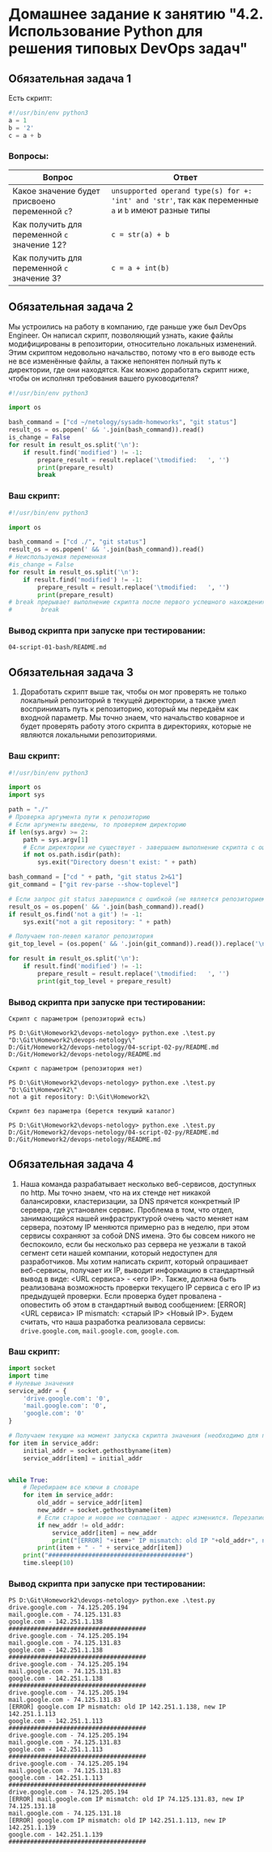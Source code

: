 # Домашнее задание к занятию "4.2. Использование Python для решения типовых DevOps задач"

## Обязательная задача 1

Есть скрипт:
```python
#!/usr/bin/env python3
a = 1
b = '2'
c = a + b
```

### Вопросы:
| Вопрос  | Ответ                                                                                             |
| ------------- |---------------------------------------------------------------------------------------------------|
| Какое значение будет присвоено переменной `c`?  | `unsupported operand type(s) for +: 'int' and 'str'`, так как переменные `a` и `b` имеют разные типы |
| Как получить для переменной `c` значение 12?  | `c = str(a) + b`                                                                                                 |
| Как получить для переменной `c` значение 3?  | `c = a + int(b)`                                                                                             |

## Обязательная задача 2
Мы устроились на работу в компанию, где раньше уже был DevOps Engineer. Он написал скрипт, позволяющий узнать, какие файлы модифицированы в репозитории, относительно локальных изменений. Этим скриптом недовольно начальство, потому что в его выводе есть не все изменённые файлы, а также непонятен полный путь к директории, где они находятся. Как можно доработать скрипт ниже, чтобы он исполнял требования вашего руководителя?

```python
#!/usr/bin/env python3

import os

bash_command = ["cd ~/netology/sysadm-homeworks", "git status"]
result_os = os.popen(' && '.join(bash_command)).read()
is_change = False
for result in result_os.split('\n'):
    if result.find('modified') != -1:
        prepare_result = result.replace('\tmodified:   ', '')
        print(prepare_result)
        break
```

### Ваш скрипт:
```python
#!/usr/bin/env python3

import os

bash_command = ["cd ./", "git status"]
result_os = os.popen(' && '.join(bash_command)).read()
# Неиспользуемая переменная
#is_change = False
for result in result_os.split('\n'):
    if result.find('modified') != -1:
        prepare_result = result.replace('\tmodified:   ', '')
        print(prepare_result)
# break прерывает выполнение скрипта после первого успешного нахождения, поэтому он не нужен
#        break

```

### Вывод скрипта при запуске при тестировании:
```
04-script-01-bash/README.md
```

## Обязательная задача 3
1. Доработать скрипт выше так, чтобы он мог проверять не только локальный репозиторий в текущей директории, а также умел воспринимать путь к репозиторию, который мы передаём как входной параметр. Мы точно знаем, что начальство коварное и будет проверять работу этого скрипта в директориях, которые не являются локальными репозиториями.

### Ваш скрипт:
```python
#!/usr/bin/env python3

import os
import sys

path = "./"
# Проверка аргумента пути к репозиторию
# Если аргументы введены, то проверяем директорию
if len(sys.argv) >= 2:
    path = sys.argv[1]
    # Если директории не существует - завершаем выполнение скрипта с ошибкой
    if not os.path.isdir(path):
        sys.exit("Directory doesn't exist: " + path)

bash_command = ["cd " + path, "git status 2>&1"]
git_command = ["git rev-parse --show-toplevel"]

# Если запрос git status завершился с ошибкой (не является репозиторием), то прерываем работу скрипта
result_os = os.popen(' && '.join(bash_command)).read()
if result_os.find('not a git') != -1:
    sys.exit("not a git repository: " + path)

# Получаем топ-левел каталог репозитория
git_top_level = (os.popen(' && '.join(git_command)).read()).replace('\n', '/')

for result in result_os.split('\n'):
    if result.find('modified') != -1:
        prepare_result = result.replace('\tmodified:   ', '')
        print(git_top_level + prepare_result)

```

### Вывод скрипта при запуске при тестировании:
```
Скрипт с параметром (репозиторий есть)

PS D:\Git\Homework2\devops-netology> python.exe .\test.py "D:\Git\Homework2\devops-netology\"
D:/Git/Homework2/devops-netology/04-script-02-py/README.md
D:/Git/Homework2/devops-netology/README.md

Скрипт с параметром (репозитория нет)

PS D:\Git\Homework2\devops-netology> python.exe .\test.py "D:\Git\Homework2\"
not a git repository: D:\Git\Homework2\

Скрипт без параметра (берется текущий каталог)

PS D:\Git\Homework2\devops-netology> python.exe .\test.py
D:/Git/Homework2/devops-netology/04-script-02-py/README.md
D:/Git/Homework2/devops-netology/README.md
```

## Обязательная задача 4
1. Наша команда разрабатывает несколько веб-сервисов, доступных по http. Мы точно знаем, что на их стенде нет никакой балансировки, кластеризации, за DNS прячется конкретный IP сервера, где установлен сервис. Проблема в том, что отдел, занимающийся нашей инфраструктурой очень часто меняет нам сервера, поэтому IP меняются примерно раз в неделю, при этом сервисы сохраняют за собой DNS имена. Это бы совсем никого не беспокоило, если бы несколько раз сервера не уезжали в такой сегмент сети нашей компании, который недоступен для разработчиков. Мы хотим написать скрипт, который опрашивает веб-сервисы, получает их IP, выводит информацию в стандартный вывод в виде: <URL сервиса> - <его IP>. Также, должна быть реализована возможность проверки текущего IP сервиса c его IP из предыдущей проверки. Если проверка будет провалена - оповестить об этом в стандартный вывод сообщением: [ERROR] <URL сервиса> IP mismatch: <старый IP> <Новый IP>. Будем считать, что наша разработка реализовала сервисы: `drive.google.com`, `mail.google.com`, `google.com`.

### Ваш скрипт:
```python
import socket
import time
# Нулевые значения
service_addr = {
    'drive.google.com': '0',
    'mail.google.com': '0',
    'google.com': '0'
}

# Получаем текущие на момент запуска скрипта значения (необходимо для последующего сравнения).
for item in service_addr:
    initial_addr = socket.gethostbyname(item)
    service_addr[item] = initial_addr


while True:
    # Перебираем все ключи в словаре
    for item in service_addr:
        old_addr = service_addr[item]
        new_addr = socket.gethostbyname(item)
        # Если старое и новое не совпадают - адрес изменился. Перезаписываем значение в словаре и выводим ошибку
        if new_addr != old_addr:
            service_addr[item] = new_addr
            print("[ERROR] "+item+" IP mismatch: old IP "+old_addr+", new IP "+new_addr)
        print(item + " - " + service_addr[item])
    print("######################################")
    time.sleep(10)

```

### Вывод скрипта при запуске при тестировании:
```
PS D:\Git\Homework2\devops-netology> python.exe .\test.py
drive.google.com - 74.125.205.194
mail.google.com - 74.125.131.83
google.com - 142.251.1.138
######################################
drive.google.com - 74.125.205.194
mail.google.com - 74.125.131.83
google.com - 142.251.1.138
######################################
drive.google.com - 74.125.205.194
mail.google.com - 74.125.131.83
google.com - 142.251.1.138
######################################
drive.google.com - 74.125.205.194
mail.google.com - 74.125.131.83
[ERROR] google.com IP mismatch: old IP 142.251.1.138, new IP 142.251.1.113
google.com - 142.251.1.113
######################################
drive.google.com - 74.125.205.194
mail.google.com - 74.125.131.83
google.com - 142.251.1.113
######################################
drive.google.com - 74.125.205.194
mail.google.com - 74.125.131.83
google.com - 142.251.1.113
######################################
drive.google.com - 74.125.205.194
[ERROR] mail.google.com IP mismatch: old IP 74.125.131.83, new IP 74.125.131.18
mail.google.com - 74.125.131.18
[ERROR] google.com IP mismatch: old IP 142.251.1.113, new IP 142.251.1.139
google.com - 142.251.1.139
######################################
```